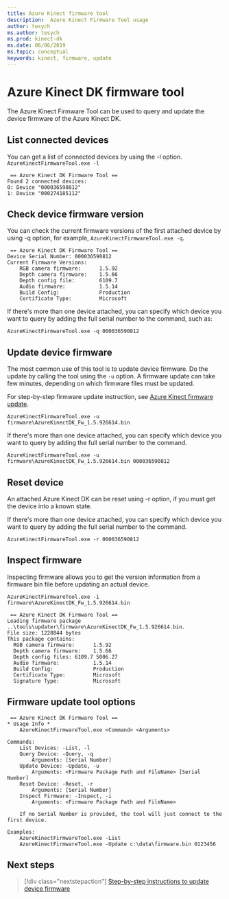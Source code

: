 ```yaml
---
title: Azure Kinect firmware tool
description:  Azure Kinect Firmware Tool usage
author: tesych
ms.author: tesych
ms.prod: kinect-dk
ms.date: 06/06/2019
ms.topic: conceptual
keywords: kinect, firmware, update
---
```


# Azure Kinect DK firmware tool

The Azure Kinect Firmware Tool can be used to query and update the device firmware of the Azure Kinect DK.

## List connected devices

You can get a list of connected devices by using the -l option.  `AzureKinectFirmwareTool.exe -l`

```
 == Azure Kinect DK Firmware Tool ==
Found 2 connected devices:
0: Device "000036590812"
1: Device "000274185112"
```

## Check device firmware version

You can check the current firmware versions of the first attached device by using -q option, for example, `AzureKinectFirmwareTool.exe -q`.

```
 == Azure Kinect DK Firmware Tool ==
Device Serial Number: 000036590812
Current Firmware Versions:
    RGB camera firmware:      1.5.92
    Depth camera firmware:    1.5.66
    Depth config file:        6109.7
    Audio firmware:           1.5.14
    Build Config:             Production
    Certificate Type:         Microsoft
```

If there's more than one device attached, you can specify which device you want to query by adding the full serial number to the command, such as:

`AzureKinectFirmwareTool.exe -q 000036590812`

## Update device firmware

The most common use of this tool is to update device firmware. Do the update by calling the tool using the `-u` option. A firmware update can take few minutes, depending on which firmware files must be updated.

For step-by-step firmware update instruction, see [Azure Kinect firmware update](update-device-firmware.md).  

`AzureKinectFirmwareTool.exe -u firmware\AzureKinectDK_Fw_1.5.926614.bin`

If there's more than one device attached, you can specify which device you want to query by adding the full serial number to the command.

`AzureKinectFirmwareTool.exe -u firmware\AzureKinectDK_Fw_1.5.926614.bin 000036590812`

## Reset device

An attached Azure Kinect DK can be reset using -r option, if you must get the device into a known state.

If there's more than one device attached, you can specify which device you want to query by adding the full serial number to the command.

`AzureKinectFirmwareTool.exe -r 000036590812`

## Inspect firmware

Inspecting firmware allows you to get the version information from a firmware bin file before updating an actual device.

`AzureKinectFirmwareTool.exe -i firmware\AzureKinectDK_Fw_1.5.926614.bin`

```
 == Azure Kinect DK Firmware Tool ==
Loading firmware package ..\tools\updater\firmware\AzureKinectDK_Fw_1.5.926614.bin.
File size: 1228844 bytes
This package contains:
  RGB camera firmware:      1.5.92
  Depth camera firmware:    1.5.66
  Depth config files: 6109.7 5006.27
  Audio firmware:           1.5.14
  Build Config:             Production
  Certificate Type:         Microsoft
  Signature Type:           Microsoft
```

## Firmware update tool options

```
 == Azure Kinect DK Firmware Tool ==
* Usage Info *
    AzureKinectFirmwareTool.exe <Command> <Arguments>

Commands:
    List Devices: -List, -l
    Query Device: -Query, -q
        Arguments: [Serial Number]
    Update Device: -Update, -u
        Arguments: <Firmware Package Path and FileName> [Serial Number]
    Reset Device: -Reset, -r
        Arguments: [Serial Number]
    Inspect Firmware: -Inspect, -i
        Arguments: <Firmware Package Path and FileName>

    If no Serial Number is provided, the tool will just connect to the first device.

Examples:
    AzureKinectFirmwareTool.exe -List
    AzureKinectFirmwareTool.exe -Update c:\data\firmware.bin 0123456
```

## Next steps

> [!div class="nextstepaction"]
>[Step-by-step instructions to update device firmware](update-device-firmware.md)
